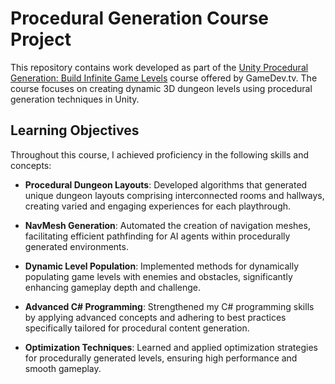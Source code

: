 # Procedural Generation Course Project

This repository contains work developed as part of the [Unity Procedural Generation: Build Infinite Game Levels](https://www.gamedev.tv/courses/unity-procedural-generation) course offered by GameDev.tv. The course focuses on creating dynamic 3D dungeon levels using procedural generation techniques in Unity.

## Learning Objectives

Throughout this course, I achieved proficiency in the following skills and concepts:

- **Procedural Dungeon Layouts**: Developed algorithms that generated unique dungeon layouts comprising interconnected rooms and hallways, creating varied and engaging experiences for each playthrough.

- **NavMesh Generation**: Automated the creation of navigation meshes, facilitating efficient pathfinding for AI agents within procedurally generated environments.

- **Dynamic Level Population**: Implemented methods for dynamically populating game levels with enemies and obstacles, significantly enhancing gameplay depth and challenge.

- **Advanced C# Programming**: Strengthened my C# programming skills by applying advanced concepts and adhering to best practices specifically tailored for procedural content generation.

- **Optimization Techniques**: Learned and applied optimization strategies for procedurally generated levels, ensuring high performance and smooth gameplay.

